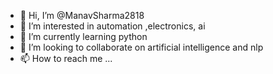 - 👋 Hi, I’m @ManavSharma2818
- 👀 I’m interested in automation ,electronics, ai
- 🌱 I’m currently learning python
- 💞️ I’m looking to collaborate on artificial intelligence and nlp
- 📫 How to reach me ...

<!---
ManavSharma2818/ManavSharma2818 is a ✨ special ✨ repository because its `README.md` (this file) appears on your GitHub profile.
You can click the Preview link to take a look at your changes.
--->
